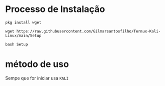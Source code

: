
# Processo de Instalação



```
pkg install wget 
```



```
wget https://raw.githubusercontent.com/Gilmarsantosfilho/Termux-Kali-Linux/main/Setup
```

```
bash Setup
```

#  método de uso

Sempe que for iniciar usa  ```KALI```


